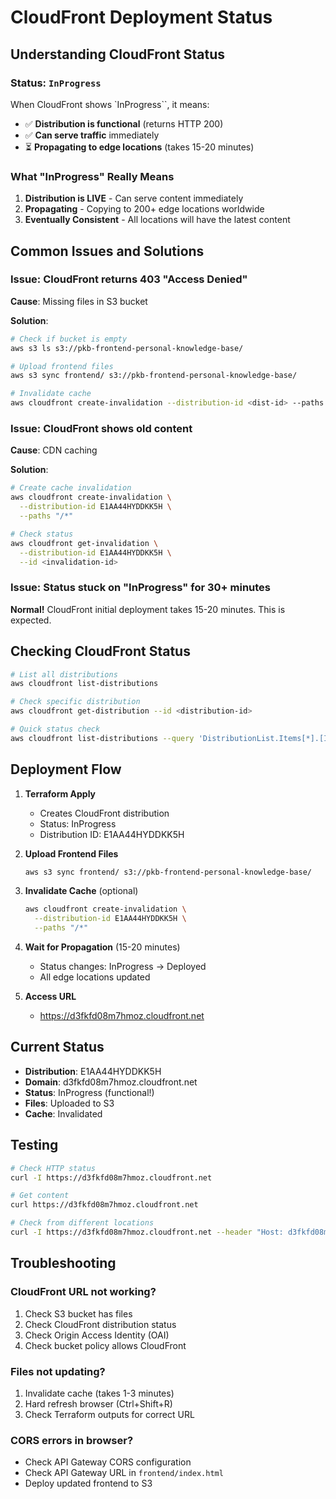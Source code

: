 # CloudFront Deployment Status

## Understanding CloudFront Status

### Status: `InProgress`
When CloudFront shows `InProgress``, it means:
- ✅ **Distribution is functional** (returns HTTP 200)
- ✅ **Can serve traffic** immediately
- ⏳ **Propagating to edge locations** (takes 15-20 minutes)

### What "InProgress" Really Means

1. **Distribution is LIVE** - Can serve content immediately
2. **Propagating** - Copying to 200+ edge locations worldwide
3. **Eventually Consistent** - All locations will have the latest content

## Common Issues and Solutions

### Issue: CloudFront returns 403 "Access Denied"

**Cause**: Missing files in S3 bucket

**Solution**:
```bash
# Check if bucket is empty
aws s3 ls s3://pkb-frontend-personal-knowledge-base/

# Upload frontend files
aws s3 sync frontend/ s3://pkb-frontend-personal-knowledge-base/

# Invalidate cache
aws cloudfront create-invalidation --distribution-id <dist-id> --paths "/*"
```

### Issue: CloudFront shows old content

**Cause**: CDN caching

**Solution**:
```bash
# Create cache invalidation
aws cloudfront create-invalidation \
  --distribution-id E1AA44HYDDKK5H \
  --paths "/*"

# Check status
aws cloudfront get-invalidation \
  --distribution-id E1AA44HYDDKK5H \
  --id <invalidation-id>
```

### Issue: Status stuck on "InProgress" for 30+ minutes

**Normal!** CloudFront initial deployment takes 15-20 minutes. This is expected.

## Checking CloudFront Status

```bash
# List all distributions
aws cloudfront list-distributions

# Check specific distribution
aws cloudfront get-distribution --id <distribution-id>

# Quick status check
aws cloudfront list-distributions --query 'DistributionList.Items[*].[Id,DomainName,Status]'
```

## Deployment Flow

1. **Terraform Apply**
   - Creates CloudFront distribution
   - Status: InProgress
   - Distribution ID: E1AA44HYDDKK5H

2. **Upload Frontend Files**
   ```bash
   aws s3 sync frontend/ s3://pkb-frontend-personal-knowledge-base/
   ```

3. **Invalidate Cache** (optional)
   ```bash
   aws cloudfront create-invalidation \
     --distribution-id E1AA44HYDDKK5H \
     --paths "/*"
   ```

4. **Wait for Propagation** (15-20 minutes)
   - Status changes: InProgress → Deployed
   - All edge locations updated

5. **Access URL**
   - https://d3fkfd08m7hmoz.cloudfront.net

## Current Status

- **Distribution**: E1AA44HYDDKK5H
- **Domain**: d3fkfd08m7hmoz.cloudfront.net
- **Status**: InProgress (functional!)
- **Files**: Uploaded to S3
- **Cache**: Invalidated

## Testing

```bash
# Check HTTP status
curl -I https://d3fkfd08m7hmoz.cloudfront.net

# Get content
curl https://d3fkfd08m7hmoz.cloudfront.net

# Check from different locations
curl -I https://d3fkfd08m7hmoz.cloudfront.net --header "Host: d3fkfd08m7hmoz.cloudfront.net"
```

## Troubleshooting

### CloudFront URL not working?
1. Check S3 bucket has files
2. Check CloudFront distribution status
3. Check Origin Access Identity (OAI)
4. Check bucket policy allows CloudFront

### Files not updating?
1. Invalidate cache (takes 1-3 minutes)
2. Hard refresh browser (Ctrl+Shift+R)
3. Check Terraform outputs for correct URL

### CORS errors in browser?
- Check API Gateway CORS configuration
- Check API Gateway URL in `frontend/index.html`
- Deploy updated frontend to S3


